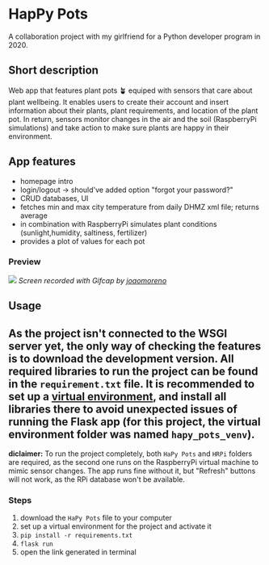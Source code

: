 # HapPy Pots
A collaboration project with my girlfriend for a Python developer program in 2020.

## Short description
Web app that features plant pots 🪴 equiped with sensors that care about plant wellbeing.
It enables users to create their account and insert information about their plants, plant
requirements, and location of the plant pot. In return, sensors monitor changes in the air
and the soil (RaspberryPi simulations) and take action to make sure plants are happy in
their environment.

## App features
- homepage intro
- login/logout -> should've added option "forgot your password?"
- CRUD databases, UI
- fetches min and max city temperature from daily DHMZ xml file; returns average
- in combination with RaspberryPi simulates plant conditions (sunlight,humidity, saltiness, fertilizer)
- provides a plot of values for each pot

### Preview
![](HaPy_Pots_preview.gif)
*Screen recorded with Gifcap by [joaomoreno](https://github.com/joaomoreno/gifcap)*

## Usage
As the project isn't connected to the WSGI server yet, the only way of checking the features is to
download the development version.
All required libraries to run the project can be found in the `requirement.txt` file. It is recommended
to set up a [virtual environment](https://docs.python.org/3/library/venv.html), and install all libraries 
there to avoid unexpected issues of running the Flask app (for this project, the virtual environment folder was
named `hapy_pots_venv`).
---
**diclaimer:**
To run the project completely, both `HaPy Pots` and `HRPi` folders are required, as the second one runs on the RaspberryPi
virtual machine to mimic sensor changes. The app runs fine without it, but "Refresh" buttons will not work, as the RPi
database won't be available.

### Steps
1. download the `HaPy Pots` file to your computer
2. set up a virtual environment for the project and activate it
3. `pip install -r requirements.txt`
4. `flask run`
5. open the link generated in terminal
